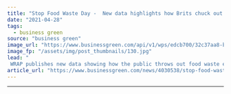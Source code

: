 ```yaml
---
title: "Stop Food Waste Day -  New data highlights how Brits chuck out 4.5 million tonnes of food every year"
date: "2021-04-28"
tags: 
  - business green
source: "business green"
image_url: "https://www.businessgreen.com/api/v1/wps/edcb700/32c37aa8-bed7-4b17-b44f-2c84b996c04f/3/food-waste-rubbish-185x114.jpg"
image_fp: "/assets/img/post_thumbnails/130.jpg"
lead: "
 WRAP publishes new data showing how the public throws out food waste equivalent to 375,000 rubbish collecting vehicles ..."
article_url: "https://www.businessgreen.com/news/4030538/stop-food-waste-day-highlights-brits-chuck-million-tonnes-food"
---
```


---
